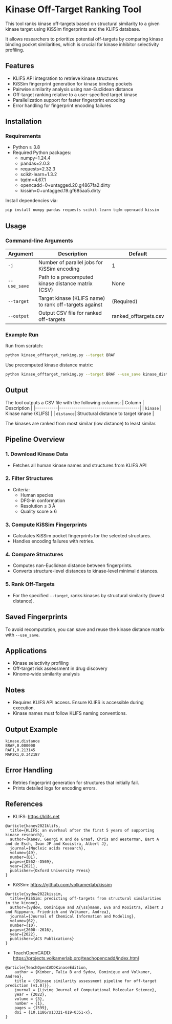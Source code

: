 # Kinase Off-Target Ranking Tool
This tool ranks kinase off-targets based on structural similarity to a given kinase target using KiSSim fingerprints and the KLIFS database.

It allows researchers to prioritize potential off-targets by comparing kinase binding pocket similarities, which is crucial for kinase inhibitor selectivity profiling.

## Features
- KLIFS API integration to retrieve kinase structures
- KiSSim fingerprint generation for kinase binding pockets
- Pairwise similarity analysis using nan-Euclidean distance
- Off-target ranking relative to a user-specified target kinase
- Parallelization support for faster fingerprint encoding
- Error handling for fingerprint encoding failures

## Installation
### Requirements
- Python ≥ 3.8
- Required Python packages:
    - numpy=1.24.4
    - pandas=2.0.3
    - requests=2.32.3
    - scikit-learn=1.3.2
    - tqdm=4.67.1
    - opencadd=0+untagged.20.g4867fa2.dirty
    - kissim=0+untagged.19.gf685aa5.dirty

Install dependencies via:

```bash
pip install numpy pandas requests scikit-learn tqdm opencadd kissim
```

## Usage
### Command-line Arguments
| Argument   | Description                                        | Default               |
|------------|----------------------------------------------------|-----------------------|
| `-j`       | Number of parallel jobs for KiSSim encoding        | 1                     |
| `--use_save` | Path to a precomputed kinase distance matrix (CSV) | None                  |
| `--target` | Target kinase (KLIFS name) to rank off-targets against | (Required)           |
| `--output` | Output CSV file for ranked off-targets              | ranked_offtargets.csv |

### Example Run
Run from scratch:

```bash
python kinase_offtarget_ranking.py --target BRAF
```

Use precomputed kinase distance matrix:

```bash
python kinase_offtarget_ranking.py --target BRAF --use_save kinase_distance_matrix.csv
```

## Output
The tool outputs a CSV file with the following columns:
| Column   | Description                           |
|-----------|---------------------------------------|
| `kinase`  | Kinase name (KLIFS)                   |
| `distance`| Structural distance to target kinase |

The kinases are ranked from most similar (low distance) to least similar.

## Pipeline Overview
### 1. Download Kinase Data
- Fetches all human kinase names and structures from KLIFS API

### 2. Filter Structures
- Criteria:
    - Human species
    - DFG-in conformation
    - Resolution ≤ 3 Å
    - Quality score ≥ 6

### 3. Compute KiSSim Fingerprints
- Calculates KiSSim pocket fingerprints for the selected structures.
- Handles encoding failures with retries.

### 4. Compare Structures
- Computes nan-Euclidean distance between fingerprints.
- Converts structure-level distances to kinase-level minimal distances.

### 5. Rank Off-Targets
- For the specified `--target`, ranks kinases by structural similarity (lowest distance).

## Saved Fingerprints
To avoid recomputation, you can save and reuse the kinase distance matrix with `--use_save`.

##  Applications
- Kinase selectivity profiling
- Off-target risk assessment in drug discovery
- Kinome-wide similarity analysis

## Notes
- Requires KLIFS API access. Ensure KLIFS is accessible during execution.
- Kinase names must follow KLIFS naming conventions.

## Output Example
```python-repl
kinase,distance
BRAF,0.000000
RAF1,0.213145
MAP2K1,0.342187
```

## Error Handling
- Retries fingerprint generation for structures that initially fail.
- Prints detailed logs for encoding errors.

## References
- KLIFS: https://klifs.net
```
@article{kanev2021klifs,
  title={KLIFS: an overhaul after the first 5 years of supporting kinase research},
  author={Kanev, Georgi K and de Graaf, Chris and Westerman, Bart A and de Esch, Iwan JP and Kooistra, Albert J},
  journal={Nucleic acids research},
  volume={49},
  number={D1},
  pages={D562--D569},
  year={2021},
  publisher={Oxford University Press}
}
```
- KiSSim: https://github.com/volkamerlab/kissim
```
@article{sydow2022kissim,
  title={KiSSim: predicting off-targets from structural similarities in the kinome},
  author={Sydow, Dominique and A{\ss}mann, Eva and Kooistra, Albert J and Rippmann, Friedrich and Volkamer, Andrea},
  journal={Journal of Chemical Information and Modeling},
  volume={62},
  number={10},
  pages={2600--2616},
  year={2022},
  publisher={ACS Publications}
}
```
- TeachOpenCADD: https://projects.volkamerlab.org/teachopencadd/index.html
```
@article{TeachOpenCADDKinaseEdition,
    author = {Kimber, Talia B and Sydow, Dominique and Volkamer, Andrea},
    title = {{Kinase similarity assessment pipeline for off-target prediction [v1.0]}},
    journal = {Living Journal of Computational Molecular Science},
    year = {2022},
    volume = {3},
    number = {1},
    pages = {1599},
    doi = {10.1186/s13321-019-0351-x},
}
```
